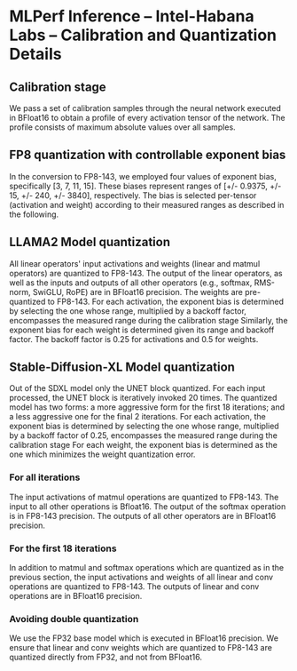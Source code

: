 # MLPerf Inference – Intel-Habana Labs – Calibration and Quantization Details

## Calibration stage

We pass a set of calibration samples through the neural network executed in BFloat16 to obtain a profile of every activation tensor of the network. 
The profile consists of maximum absolute values over all samples.

## FP8 quantization with controllable exponent bias
In the conversion to FP8-143, we employed four values of exponent bias, specifically [3, 7, 11, 15]. These biases represent ranges of [+/- 0.9375, +/- 15, +/- 240, +/- 3840], respectively.
The bias is selected per-tensor (activation and weight) according to their measured ranges as described in the following.


## LLAMA2 Model quantization

All linear operators' input activations and weights (linear and matmul operators) are quantized to FP8-143. 
The output of the linear operators, as well as the inputs and outputs of all other operators (e.g., softmax, RMS-norm, SwiGLU, RoPE) are in BFloat16 precision. 
The weights are pre-quantized to FP8-143.
For each activation, the  exponent bias is determined by selecting the one whose range, multiplied by a backoff factor, encompasses the measured range during the calibration stage
Similarly, the exponent bias for each weight is determined given its range and backoff factor.
The backoff factor is 0.25 for activations and 0.5 for weights.


## Stable-Diffusion-XL Model quantization

Out of the SDXL model only the UNET block quantized. For each input processed, the UNET block is iteratively invoked 20 times. The quantized model has two forms: a more aggressive form for the first 18 iterations; and a less aggressive one for the final 2 iterations. For each activation, the exponent bias is determined by selecting the one whose range, multiplied by a backoff factor of 0.25, encompasses the measured range during the calibration stage For each weight, the exponent bias is determined as the one which minimizes the weight quantization error.

### For all iterations
The input activations of matmul operations are quantized to FP8-143. The input to all other operations is Bfloat16. 
The output of the softmax operation is in FP8-143 precision. The outputs of all other operators are in BFloat16 precision. 

### For the first 18 iterations
In addition to matmul and softmax operations which are quantized as in the previous section, the input activations and weights of all linear and conv operations are quantized to FP8-143.
The outputs of linear and conv operations are in BFloat16 precision.

### Avoiding double quantization
We use the FP32 base model which is executed in BFloat16 precision. We ensure that linear and conv weights which are quantized to FP8-143 are quantized directly from FP32, and not from BFloat16.